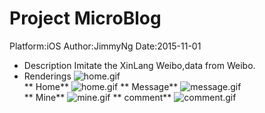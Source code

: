 # Project MicroBlog
Platform:iOS  Author:JimmyNg  Date:2015-11-01
* Description Imitate the XinLang Weibo,data from Weibo.  
* Renderings          ![home.gif](https://github.com/Jimmy6464/MicroBlog/blob/master/author.gif)  
  **  Home**    ![home.gif](https://github.com/Jimmy6464/MicroBlog/blob/master/home.gif) 
  **  Message**   ![message.gif](https://github.com/Jimmy6464/MicroBlog/blob/master/message.gif)  
  **  Mine**    ![mine.gif](https://github.com/Jimmy6464/MicroBlog/blob/master/mine.gif) 
  **  comment**   ![comment.gif](https://github.com/Jimmy6464/MicroBlog/blob/master/comment.gif)    


